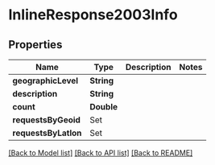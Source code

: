 # InlineResponse2003Info

## Properties
Name | Type | Description | Notes
------------ | ------------- | ------------- | -------------
**geographicLevel** | **String** |  | 
**description** | **String** |  | 
**count** | **Double** |  | 
**requestsByGeoid** | Set<AnyCodable> |  | 
**requestsByLatlon** | Set<AnyCodable> |  | 

[[Back to Model list]](../README.md#documentation-for-models) [[Back to API list]](../README.md#documentation-for-api-endpoints) [[Back to README]](../README.md)


